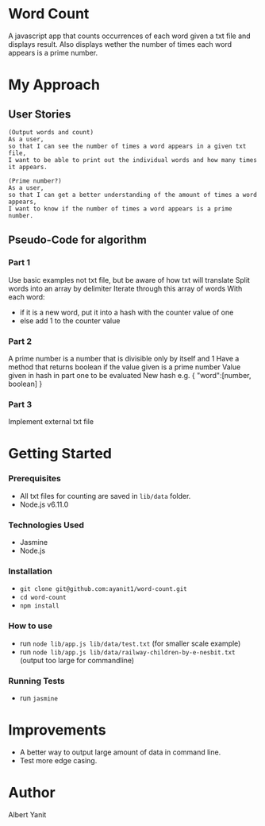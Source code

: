 Word Count
==========

A javascript app that counts occurrences of each word given a txt file and displays result. Also displays wether the number of times each word appears is a prime number.

My Approach
===========

## User Stories

```
(Output words and count)
As a user,
so that I can see the number of times a word appears in a given txt file,
I want to be able to print out the individual words and how many times it appears.

(Prime number?)
As a user,
so that I can get a better understanding of the amount of times a word appears,
I want to know if the number of times a word appears is a prime number.
```

## Pseudo-Code for algorithm

### Part 1
Use basic examples not txt file, but be aware of how txt will translate
Split words into an array by delimiter
Iterate through this array of words
With each word:
   - if it is a new word, put it into a hash with the counter value of one
   - else add 1 to the counter value

### Part 2
A prime number is a number that is divisible only by itself and 1
Have a method that returns boolean if the value given is a prime number
Value given in hash in part one to be evaluated
New hash e.g. { "word":[number, boolean] }  

### Part 3
Implement external txt file

Getting Started
===============

### Prerequisites
- All txt files for counting are saved in ```lib/data``` folder.
- Node.js v6.11.0

### Technologies Used
- Jasmine
- Node.js

### Installation
- ```git clone git@github.com:ayanit1/word-count.git ```
- ```cd word-count```
- ```npm install```

### How to use
- run ```node lib/app.js lib/data/test.txt``` (for smaller scale example)
- run ```node lib/app.js lib/data/railway-children-by-e-nesbit.txt``` (output too large for commandline)


### Running Tests
- run ```jasmine```

Improvements
============
- A better way to output large amount of data in command line.
- Test more edge casing.  

Author
======
Albert Yanit
